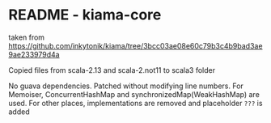 # README - kiama-core

taken from https://github.com/inkytonik/kiama/tree/3bcc03ae08e60c79b3c4b9bad3ae9ae233979d4a

Copied files from scala-2.13 and scala-2.not11 to scala3 folder

No guava dependencies. Patched without modifying line numbers. For Memoiser, ConcurrentHashMap and synchronizedMap(WeakHashMap) are used. For other places, implementations are removed and placeholder `???` is added